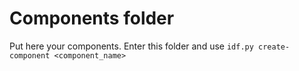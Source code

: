 # Components folder

Put here your components. Enter this folder and use
`idf.py create-component <component_name>`

